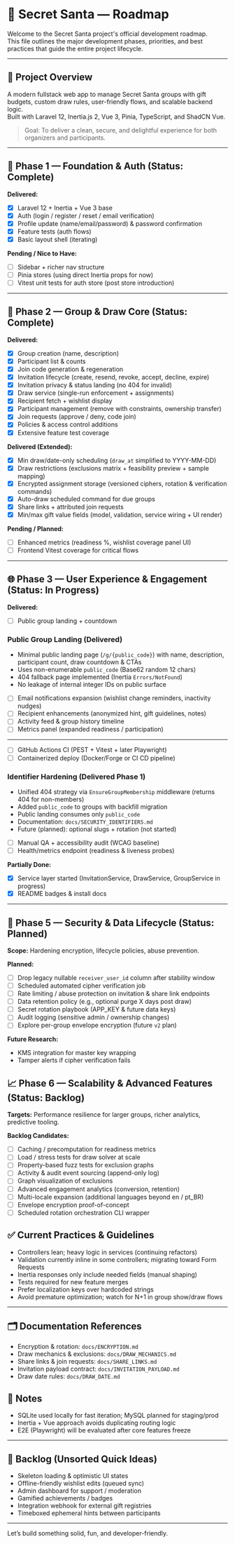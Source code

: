 # 📍 Secret Santa — Roadmap

Welcome to the Secret Santa project's official development roadmap.  
This file outlines the major development phases, priorities, and best practices that guide the entire project lifecycle.

---

## 🚀 Project Overview

A modern fullstack web app to manage Secret Santa groups with gift budgets, custom draw rules, user-friendly flows, and scalable backend logic.  
Built with Laravel 12, Inertia.js 2, Vue 3, Pinia, TypeScript, and ShadCN Vue.

> Goal: To deliver a clean, secure, and delightful experience for both organizers and participants.

---

## 🧱 Phase 1 — Foundation & Auth (Status: Complete)

**Delivered:**

- [x] Laravel 12 + Inertia + Vue 3 base
- [x] Auth (login / register / reset / email verification)
- [x] Profile update (name/email/password) & password confirmation
- [x] Feature tests (auth flows)
- [x] Basic layout shell (iterating)

**Pending / Nice to Have:**

- [ ] Sidebar + richer nav structure
- [ ] Pinia stores (using direct Inertia props for now)
- [ ] Vitest unit tests for auth store (post store introduction)

---

## 🎁 Phase 2 — Group & Draw Core (Status: Complete)

**Delivered:**

- [x] Group creation (name, description)
- [x] Participant list & counts
- [x] Join code generation & regeneration
- [x] Invitation lifecycle (create, resend, revoke, accept, decline, expire)
- [x] Invitation privacy & status landing (no 404 for invalid)
- [x] Draw service (single-run enforcement + assignments)
- [x] Recipient fetch + wishlist display
- [x] Participant management (remove with constraints, ownership transfer)
- [x] Join requests (approve / deny, code join)
- [x] Policies & access control additions
- [x] Extensive feature test coverage

**Delivered (Extended):**

- [x] Min draw/date-only scheduling (`draw_at` simplified to YYYY-MM-DD)
- [x] Draw restrictions (exclusions matrix + feasibility preview + sample mapping)
- [x] Encrypted assignment storage (versioned ciphers, rotation & verification commands)
- [x] Auto-draw scheduled command for due groups
- [x] Share links + attributed join requests
- [x] Min/max gift value fields (model, validation, service wiring + UI render)

**Pending / Planned:**

- [ ] Enhanced metrics (readiness %, wishlist coverage panel UI)
- [ ] Frontend Vitest coverage for critical flows

---

## 🌐 Phase 3 — User Experience & Engagement (Status: In Progress)

**Delivered:**

- [ ] Public group landing + countdown

### Public Group Landing (Delivered)

- Minimal public landing page (`/g/{public_code}`) with name, description, participant count, draw countdown & CTAs
- Uses non-enumerable `public_code` (Base62 random 12 chars)
- 404 fallback page implemented (Inertia `Errors/NotFound`)
- No leakage of internal integer IDs on public surface

* [ ] Email notifications expansion (wishlist change reminders, inactivity nudges)
* [ ] Recipient enhancements (anonymized hint, gift guidelines, notes)
* [ ] Activity feed & group history timeline
* [ ] Metrics panel (expanded readiness / participation)

---

- [ ] GitHub Actions CI (PEST + Vitest + later Playwright)
- [ ] Containerized deploy (Docker/Forge or CI CD pipeline)

### Identifier Hardening (Delivered Phase 1)

- Unified 404 strategy via `EnsureGroupMembership` middleware (returns 404 for non-members)
- Added `public_code` to groups with backfill migration
- Public landing consumes only `public_code`
- Documentation: `docs/SECURITY_IDENTIFIERS.md`
- Future (planned): optional slugs + rotation (not started)

* [ ] Manual QA + accessibility audit (WCAG baseline)
* [ ] Health/metrics endpoint (readiness & liveness probes)

**Partially Done:**

- [x] Service layer started (InvitationService, DrawService, GroupService in progress)
- [x] README badges & install docs

---

## 🔐 Phase 5 — Security & Data Lifecycle (Status: Planned)

**Scope:** Hardening encryption, lifecycle policies, abuse prevention.

**Planned:**

- [ ] Drop legacy nullable `receiver_user_id` column after stability window
- [ ] Scheduled automated cipher verification job
- [ ] Rate limiting / abuse protection on invitation & share link endpoints
- [ ] Data retention policy (e.g., optional purge X days post draw)
- [ ] Secret rotation playbook (APP_KEY & future data keys)
- [ ] Audit logging (sensitive admin / ownership changes)
- [ ] Explore per-group envelope encryption (future `v2` plan)

**Future Research:**

- KMS integration for master key wrapping
- Tamper alerts if cipher verification fails

## 📈 Phase 6 — Scalability & Advanced Features (Status: Backlog)

**Targets:** Performance resilience for larger groups, richer analytics, predictive tooling.

**Backlog Candidates:**

- [ ] Caching / precomputation for readiness metrics
- [ ] Load / stress tests for draw solver at scale
- [ ] Property-based fuzz tests for exclusion graphs
- [ ] Activity & audit event sourcing (append-only log)
- [ ] Graph visualization of exclusions
- [ ] Advanced engagement analytics (conversion, retention)
- [ ] Multi-locale expansion (additional languages beyond en / pt_BR)
- [ ] Envelope encryption proof-of-concept
- [ ] Scheduled rotation orchestration CLI wrapper

## ✅ Current Practices & Guidelines

- Controllers lean; heavy logic in services (continuing refactors)
- Validation currently inline in some controllers; migrating toward Form Requests
- Inertia responses only include needed fields (manual shaping)
- Tests required for new feature merges
- Prefer localization keys over hardcoded strings
- Avoid premature optimization; watch for N+1 in group show/draw flows

---

## 🗂️ Documentation References

- Encryption & rotation: `docs/ENCRYPTION.md`
- Draw mechanics & exclusions: `docs/DRAW_MECHANICS.md`
- Share links & join requests: `docs/SHARE_LINKS.md`
- Invitation payload contract: `docs/INVITATION_PAYLOAD.md`
- Draw date rules: `docs/DRAW_DATE.md`

## 📘 Notes

- SQLite used locally for fast iteration; MySQL planned for staging/prod
- Inertia + Vue approach avoids duplicating routing logic
- E2E (Playwright) will be evaluated after core features freeze

---

## 🧰 Backlog (Unsorted Quick Ideas)

- Skeleton loading & optimistic UI states
- Offline-friendly wishlist edits (queued sync)
- Admin dashboard for support / moderation
- Gamified achievements / badges
- Integration webhook for external gift registries
- Timeboxed ephemeral hints between participants

---

Let’s build something solid, fun, and developer-friendly.
